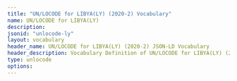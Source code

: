 ```yaml
---
title: "UN/LOCODE for LIBYA(LY) (2020-2) Vocabulary"
name: UN/LOCODE for LIBYA(LY) 
description: 
jsonid: "unlocode-ly"
layout: vocabulary
header_name: UN/LOCODE for LIBYA(LY) (2020-2) JSON-LD Vocabulary
header_description: Vocabulary Definition of UN/LOCODE for LIBYA(LY) (2020-2) semantics in HTML format. JSON-LD format is available at [unlocode-ly.jsonld](/vocabulary/unlocode-ly.jsonld)
type: unlocode
options:
---
```

